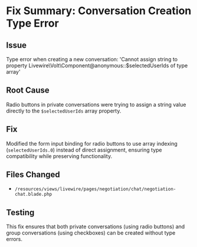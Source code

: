 # Fix Summary: Conversation Creation Type Error

## Issue
Type error when creating a new conversation: 'Cannot assign string to property Livewire\Volt\Component@anonymous::$selectedUserIds of type array'

## Root Cause
Radio buttons in private conversations were trying to assign a string value directly to the `$selectedUserIds` array property.

## Fix
Modified the form input binding for radio buttons to use array indexing (`selectedUserIds.0`) instead of direct assignment, ensuring type compatibility while preserving functionality.

## Files Changed
- `/resources/views/livewire/pages/negotiation/chat/negotiation-chat.blade.php`

## Testing
This fix ensures that both private conversations (using radio buttons) and group conversations (using checkboxes) can be created without type errors.